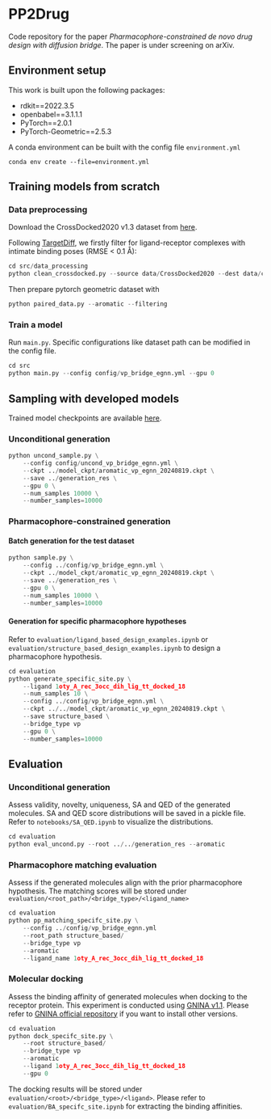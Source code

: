 # PP2Drug

Code repository for the paper *Pharmacophore-constrained de novo drug design with diffusion bridge*. The paper is under screening on arXiv. 

## Environment setup

This work is built upon the following packages:
- rdkit==2022.3.5
- openbabel==3.1.1.1
- PyTorch==2.0.1
- PyTorch-Geometric==2.5.3

A conda environment can be built with the config file `environment.yml`
```shell
conda env create --file=environment.yml
```

## Training models from scratch

### Data preprocessing

Download the CrossDocked2020 v1.3 dataset from [here](https://github.com/gnina/models/tree/master/data/CrossDocked2020). 

Following [TargetDiff](https://github.com/guanjq/targetdiff), we firstly filter for ligand-receptor complexes with intimate binding poses (RMSE $<$ 0.1 Å):

```python
cd src/data_processing
python clean_crossdocked.py --source data/CrossDocked2020 --dest data/crossdocked_v1.1_rmsd1.0 --rmsd_thr 1.0
```

Then prepare pytorch geometric dataset with
```python
python paired_data.py --aromatic --filtering
```

### Train a model

Run `main.py`. Specific configurations like dataset path can be modified in the config file. 

```python
cd src
python main.py --config config/vp_bridge_egnn.yml --gpu 0
```

## Sampling with developed models

Trained model checkpoints are available [here](https://drive.google.com/drive/folders/1MPvCAgRRNiAWf1K15c1f_f9j_dYAdE0-?usp=sharing).

### Unconditional generation

```python
python uncond_sample.py \
    --config config/uncond_vp_bridge_egnn.yml \
    --ckpt ../model_ckpt/aromatic_vp_egnn_20240819.ckpt \
    --save ../generation_res \
    --gpu 0 \
    --num_samples 10000 \
    --number_samples=10000
```

### Pharmacophore-constrained generation

#### Batch generation for the test dataset

```python
python sample.py \
    --config ../config/vp_bridge_egnn.yml \
    --ckpt ../model_ckpt/aromatic_vp_egnn_20240819.ckpt \
    --save ../generation_res \
    --gpu 0 \
    --num_samples 10000 \
    --number_samples=10000
```

#### Generation for specific pharmacophore hypotheses

Refer to `evaluation/ligand_based_design_examples.ipynb` or `evaluation/structure_based_design_examples.ipynb` to design a pharmacophore hypothesis.

```python
cd evaluation
python generate_specific_site.py \
    --ligand 1oty_A_rec_3occ_dih_lig_tt_docked_18
    --num_samples 10 \
    --config ../config/vp_bridge_egnn.yml \
    --ckpt ../../model_ckpt/aromatic_vp_egnn_20240819.ckpt \
    --save structure_based \
    --bridge_type vp
    --gpu 0 \
    --number_samples=10000
```

## Evaluation

### Unconditional generation

Assess validity, novelty, uniqueness, SA and QED of the generated molecules. SA and QED score distributions will be saved in a pickle file. Refer to `notebooks/SA_QED.ipynb` to visualize the distributions. 

```python
cd evaluation
python eval_uncond.py --root ../../generation_res --aromatic
```

### Pharmacophore matching evaluation

Assess if the generated molecules align with the prior pharmacophore hypothesis. The matching scores will be stored under `evaluation/<root_path>/<bridge_type>/<ligand_name>`

```python
cd evaluation
python pp_matching_specifc_site.py \
    --config ../config/vp_bridge_egnn.yml
    --root_path structure_based/
    --bridge_type vp
    --aromatic
    --ligand_name 1oty_A_rec_3occ_dih_lig_tt_docked_18
```

### Molecular docking

Assess the binding affinity of generated molecules when docking to the receptor protein. This experiment is conducted using [GNINA v1.1](https://github.com/gnina/gnina/releases/download/v1.1/gnina). Please refer to [GNINA official repository](https://github.com/gnina/gnina) if you want to install other versions. 

```python
cd evaluation
python dock_specifc_site.py \
    --root structure_based/
    --bridge_type vp
    --aromatic
    --ligand 1oty_A_rec_3occ_dih_lig_tt_docked_18
    --gpu 0
```

The docking results will be stored under `evaluation/<root>/<bridge_type>/<ligand>`. Please refer to `evaluation/BA_specifc_site.ipynb` for extracting the binding affinities. 